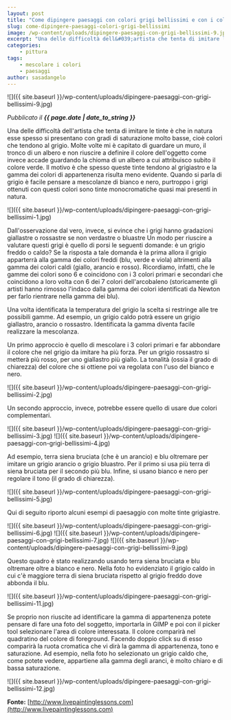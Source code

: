 ```yaml
---
layout: post
title: "Come dipingere paesaggi con colori grigi bellissimi e con i colori complementari"
slug: come-dipingere-paesaggi-colori-grigi-bellissimi
image: /wp-content/uploads/dipingere-paesaggi-con-grigi-bellissimi-9.jpg
excerpt: "Una delle difficoltà dell&#039;artista che tenta di imitare le tinte è che in natura esse spesso si presentano con gradi di saturazione molto basse, cioè"
categories:
    - pittura
tags:
    - mescolare i colori
    - paesaggi
author: sasadangelo
---
```


![]({{ site.baseurl }}/wp-content/uploads/dipingere-paesaggi-con-grigi-bellissimi-9.jpg)

_Pubblicato il **{{ page.date | date_to_string }}**_

Una delle difficoltà dell'artista che tenta di imitare le tinte è che in natura esse spesso si presentano con gradi di saturazione molto basse, cioè colori che tendono al grigio. Molte volte mi è capitato di guardare un muro, il tronco di un albero e non riuscire a definire il colore dell'oggetto come invece accade guardando la chioma di un albero a cui attribuisco subito il colore verde. Il motivo è che spesso queste tinte tendono al grigiastro e la gamma dei colori di appartenenza risulta meno evidente. Quando si parla di grigio è facile pensare a mescolanze di bianco e nero, purtroppo i grigi ottenuti con questi colori sono tinte monocromatiche quasi mai presenti in natura.

![]({{ site.baseurl }}/wp-content/uploads/dipingere-paesaggi-con-grigi-bellissimi-1.jpg)

Dall'osservazione dal vero, invece, si evince che i grigi hanno gradazioni giallastre o rossastre se non verdastre o bluastre Un modo per riuscire a valutare questi grigi è quello di porsi le seguenti domande: è un grigio freddo o caldo? Se la risposta a tale domanda è la prima allora il grigio apparterrà alla gamma dei colori freddi (blu, verde e viola) altrimenti alla gamma dei colori caldi (giallo, arancio e rosso). Ricordiamo, infatti, che le gamme dei colori sono 6 e coincidono con i 3 colori primari e secondari che coincidono a loro volta con 6 dei 7 colori dell'arcobaleno (storicamente gli artisti hanno rimosso l'indaco dalla gamma dei colori identificati da Newton per farlo rientrare nella gamma dei blu).

Una volta identificata la temperatura del grigio la scelta si restringe alle tre possibili gamme. Ad esempio, un grigio caldo potrà essere un grigio giallastro, arancio o rossastro. Identificata la gamma diventa facile realizzare la mescolanza.

Un primo approccio è quello di mescolare i 3 colori primari e far abbondare il colore che nel grigio da imitare ha più forza. Per un grigio rossastro si metterà più rosso, per uno giallastro più giallo. La tonalità (ossia il grado di chiarezza) del colore che si ottiene poi va regolata con l'uso del bianco e nero.

![]({{ site.baseurl }}/wp-content/uploads/dipingere-paesaggi-con-grigi-bellissimi-2.jpg)

Un secondo approccio, invece, potrebbe essere quello di usare due colori complementari.

![]({{ site.baseurl }}/wp-content/uploads/dipingere-paesaggi-con-grigi-bellissimi-3.jpg)
![]({{ site.baseurl }}/wp-content/uploads/dipingere-paesaggi-con-grigi-bellissimi-4.jpg)

Ad esempio, terra siena bruciata (che è un arancio) e blu oltremare per imitare un grigio arancio o grigio bluastro. Per il primo si usa più terra di siena bruciata per il secondo più blu. Infine, si usano bianco e nero per regolare il tono (il grado di chiarezza).

![]({{ site.baseurl }}/wp-content/uploads/dipingere-paesaggi-con-grigi-bellissimi-5.jpg)

Qui di seguito riporto alcuni esempi di paesaggio con molte tinte grigiastre.

![]({{ site.baseurl }}/wp-content/uploads/dipingere-paesaggi-con-grigi-bellissimi-6.jpg) 
![]({{ site.baseurl }}/wp-content/uploads/dipingere-paesaggi-con-grigi-bellissimi-7.jpg) 
![]({{ site.baseurl }}/wp-content/uploads/dipingere-paesaggi-con-grigi-bellissimi-9.jpg)

Questo quadro è stato realizzando usando terra siena bruciata e blu oltremare oltre a bianco e nero. Nella foto ho evidenziato il grigio caldo in cui c'è maggiore terra di siena bruciata rispetto al grigio freddo dove abbonda il blu.

![]({{ site.baseurl }}/wp-content/uploads/dipingere-paesaggi-con-grigi-bellissimi-11.jpg)

Se proprio non riuscite ad identificare la gamma di appartenenza potete pensare di fare una foto del soggetto, importarla in GIMP e poi con il picker tool selezionare l'area di colore interessata. Il colore comparirà nel quadratino del colore di foreground. Facendo doppio click su di esso comparirà la ruota cromatica che vi dirà la gamma di appartenenza, tono e saturazione. Ad esempio, nella foto ho selezionato un grigio caldo che, come potete vedere, appartiene alla gamma degli aranci, è molto chiaro e di bassa saturazione.

![]({{ site.baseurl }}/wp-content/uploads/dipingere-paesaggi-con-grigi-bellissimi-12.jpg)

**Fonte:** [http://www.livepaintinglessons.com](http://www.livepaintinglessons.com)
